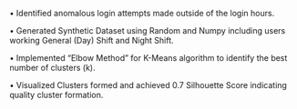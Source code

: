 •	Identified anomalous login attempts made outside of the login hours.

•	Generated Synthetic Dataset using Random and Numpy including users working General (Day) Shift and Night Shift.

•	Implemented “Elbow Method” for K-Means algorithm to identify the best number of clusters (k).

•	Visualized Clusters formed and achieved 0.7 Silhouette Score indicating quality cluster formation.
